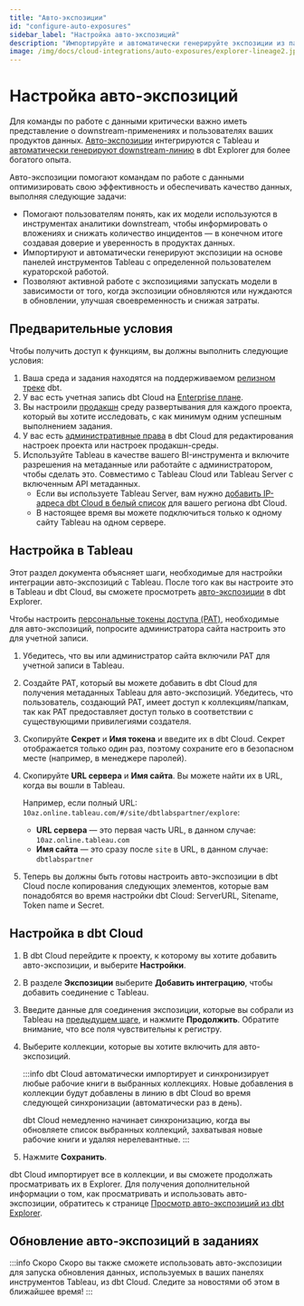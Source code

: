 ```yaml
---
title: "Авто-экспозиции"
id: "configure-auto-exposures"
sidebar_label: "Настройка авто-экспозиций"
description: "Импортируйте и автоматически генерируйте экспозиции из панелей инструментов и узнайте, как модели используются в downstream-инструментах для более богатой линии."
image: /img/docs/cloud-integrations/auto-exposures/explorer-lineage2.jpg
---
```


# Настройка авто-экспозиций <Lifecycle status="preview,enterprise" />

Для команды по работе с данными критически важно иметь представление о downstream-применениях и пользователях ваших продуктов данных. [Авто-экспозиции](/docs/collaborate/auto-exposures) интегрируются с Tableau и [автоматически генерируют downstream-линию](/docs/collaborate/auto-exposures#view-auto-exposures-in-dbt-explorer) в dbt Explorer для более богатого опыта.

Авто-экспозиции помогают командам по работе с данными оптимизировать свою эффективность и обеспечивать качество данных, выполняя следующие задачи:

- Помогают пользователям понять, как их модели используются в инструментах аналитики downstream, чтобы информировать о вложениях и снижать количество инцидентов — в конечном итоге создавая доверие и уверенность в продуктах данных.
- Импортируют и автоматически генерируют экспозиции на основе панелей инструментов Tableau с определенной пользователем кураторской работой.
- Позволяют активной работе с экспозициями запускать модели в зависимости от того, когда экспозиции обновляются или нуждаются в обновлении, улучшая своевременность и снижая затраты.

## Предварительные условия

Чтобы получить доступ к функциям, вы должны выполнить следующие условия:

1. Ваша среда и задания находятся на поддерживаемом [релизном треке](/docs/dbt-versions/cloud-release-tracks) dbt.
2. У вас есть учетная запись dbt Cloud на [Enterprise плане](https://www.getdbt.com/pricing/).
3. Вы настроили [продакшн](/docs/deploy/deploy-environments#set-as-production-environment) среду развертывания для каждого проекта, который вы хотите исследовать, с как минимум одним успешным выполнением задания.
4. У вас есть [административные права](/docs/cloud/manage-access/enterprise-permissions) в dbt Cloud для редактирования настроек проекта или настроек продакшн-среды.
5. Используйте Tableau в качестве вашего BI-инструмента и включите разрешения на метаданные или работайте с администратором, чтобы сделать это. Совместимо с Tableau Cloud или Tableau Server с включенным API метаданных.
   - Если вы используете Tableau Server, вам нужно [добавить IP-адреса dbt Cloud в белый список](/docs/cloud/about-cloud/access-regions-ip-addresses) для вашего региона dbt Cloud.
   - В настоящее время вы можете подключиться только к одному сайту Tableau на одном сервере.

## Настройка в Tableau

Этот раздел документа объясняет шаги, необходимые для настройки интеграции авто-экспозиций с Tableau. После того как вы настроите это в Tableau и dbt Cloud, вы сможете просмотреть [авто-экспозиции](/docs/collaborate/auto-exposures#view-auto-exposures-in-dbt-explorer) в dbt Explorer.

Чтобы настроить [персональные токены доступа (PAT)](https://help.tableau.com/current/server/en-us/security_personal_access_tokens.htm), необходимые для авто-экспозиций, попросите администратора сайта настроить это для учетной записи.

1. Убедитесь, что вы или администратор сайта включили PAT для учетной записи в Tableau.
   <Lightbox src="/img/docs/cloud-integrations/auto-exposures/tableau-enable-pat.jpg" title="Включите PAT для учетной записи в Tableau"/>

2. Создайте PAT, который вы можете добавить в dbt Cloud для получения метаданных Tableau для авто-экспозиций. Убедитесь, что пользователь, создающий PAT, имеет доступ к коллекциям/папкам, так как PAT предоставляет доступ только в соответствии с существующими привилегиями создателя.
   <Lightbox src="/img/docs/cloud-integrations/auto-exposures/tableau-create-pat.jpg" title="Создайте PAT для учетной записи в Tableau"/>

3. Скопируйте **Секрет** и **Имя токена** и введите их в dbt Cloud. Секрет отображается только один раз, поэтому сохраните его в безопасном месте (например, в менеджере паролей).
   <Lightbox src="/img/docs/cloud-integrations/auto-exposures/tableau-copy-token.jpg" title="Скопируйте секрет и имя токена, чтобы ввести их в dbt Cloud"/>

4. Скопируйте **URL сервера** и **Имя сайта**. Вы можете найти их в URL, когда вы вошли в Tableau.
   <Lightbox src="/img/docs/cloud-integrations/auto-exposures/tablueau-serverurl.jpg" title="Найдите URL сервера и имя сайта в Tableau"/>

   Например, если полный URL: `10az.online.tableau.com/#/site/dbtlabspartner/explore`:
   - **URL сервера** — это первая часть URL, в данном случае: `10az.online.tableau.com`
   - **Имя сайта** — это сразу после `site` в URL, в данном случае: `dbtlabspartner` 

5. Теперь вы должны быть готовы настроить авто-экспозиции в dbt Cloud после копирования следующих элементов, которые вам понадобятся во время настройки dbt Cloud: ServerURL, Sitename, Token name и Secret.

## Настройка в dbt Cloud <Lifecycle status="enterprise"/>

1. В dbt Cloud перейдите к проекту, к которому вы хотите добавить авто-экспозиции, и выберите **Настройки**.
2. В разделе **Экспозиции** выберите **Добавить интеграцию**, чтобы добавить соединение с Tableau.
   <Lightbox src="/img/docs/cloud-integrations/auto-exposures/cloud-add-integration.jpg" title="Выберите Добавить интеграцию, чтобы добавить соединение с Tableau."/>
3. Введите данные для соединения экспозиции, которые вы собрали из Tableau на [предыдущем шаге](#set-up-in-tableau), и нажмите **Продолжить**. Обратите внимание, что все поля чувствительны к регистру.
   <Lightbox src="/img/docs/cloud-integrations/auto-exposures/cloud-integration-details.jpg" title="Введите данные для соединения экспозиции."/>
4. Выберите коллекции, которые вы хотите включить для авто-экспозиций. 
   
   <Lightbox src="/img/docs/cloud-integrations/auto-exposures/cloud-select-collections.jpg" title="Выберите коллекции, которые вы хотите включить для авто-экспозиций."/>

      :::info
      dbt Cloud автоматически импортирует и синхронизирует любые рабочие книги в выбранных коллекциях. Новые добавления в коллекции будут добавлены в линию в dbt Cloud во время следующей синхронизации (автоматически раз в день).
   
      dbt Cloud немедленно начинает синхронизацию, когда вы обновляете список выбранных коллекций, захватывая новые рабочие книги и удаляя нерелевантные.
      :::

5. Нажмите **Сохранить**. 

dbt Cloud импортирует все в коллекции, и вы сможете продолжать просматривать их в Explorer. Для получения дополнительной информации о том, как просматривать и использовать авто-экспозиции, обратитесь к странице [Просмотр авто-экспозиций из dbt Explorer](/docs/collaborate/auto-exposures).

<Lightbox src="/img/docs/cloud-integrations/auto-exposures/explorer-lineage2.jpg" width="100%" title="Просмотр из dbt Explorer в вашем представлении линии проекта, отображаемом с иконкой Tableau."/>

## Обновление авто-экспозиций в заданиях

:::info Скоро
Скоро вы также сможете использовать авто-экспозиции для запуска обновления данных, используемых в ваших панелях инструментов Tableau, из dbt Cloud. Следите за новостями об этом в ближайшее время!
:::
